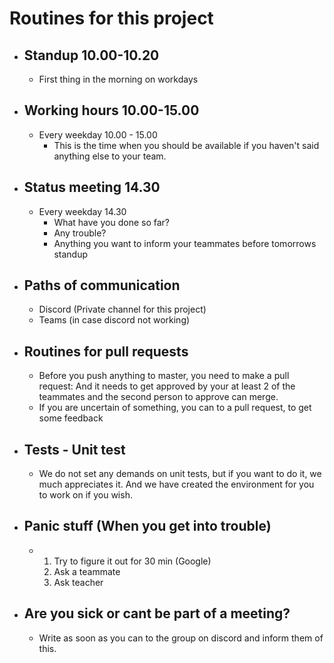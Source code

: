 # Routines for this project

* ## Standup 10.00-10.20

  * First thing in the morning on workdays 

* ## Working hours 10.00-15.00

  * Every weekday 10.00 - 15.00
    * This is the time when you should be available if you haven't said anything else to your team.

* ## Status meeting 14.30

  * Every weekday 14.30
    * What have you done so far?
    * Any trouble?
    * Anything you want to inform your teammates before tomorrows standup

* ## Paths of communication

  * Discord (Private channel for this project)
  * Teams (in case discord not working)

* ## Routines for pull requests

  * Before you push anything to master, you need to make a pull request: And it needs to get approved by your at least 2 of the teammates and the second person to approve can merge.
  * If you are uncertain of something, you can to a pull request, to get some feedback 

* ## Tests - Unit test

  * We do not set any demands on unit tests, but if you want to do it, we  much appreciates it. And we have created the environment for you to work on if you wish.

    

* ## Panic stuff (When you get into trouble)

  * 1. Try to figure it out for 30 min (Google)
    2. Ask a teammate 
    3. Ask teacher
  
* ## Are you sick or cant be part of a meeting? 

  * Write as soon as you can to the group on discord and inform them of this. 

